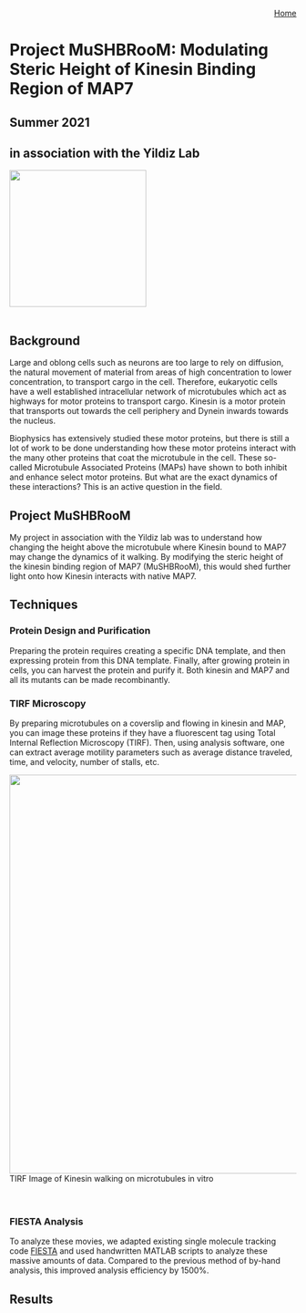 <p align="right">
  <a href="https://jslivka66.github.io/index.html">
    Home
  </a>
</p>

# Project MuSHBRooM: Modulating Steric Height of Kinesin Binding Region of MAP7

## Summer 2021
## in association with the Yildiz Lab

<img src="https://jslivka66.github.io/past_projects/Mario_MuSHBRooM.png" width="240" />
<br>
<br>

## Background
Large and oblong cells such as neurons are too large to rely on diffusion, the natural movement of material from areas of high concentration to lower concentration, to transport cargo in the cell. Therefore, eukaryotic cells have a well established intracellular network of microtubules which act as highways for motor proteins to transport cargo. Kinesin is a motor protein that transports out towards the cell periphery and Dynein inwards towards the nucleus.

Biophysics has extensively studied these motor proteins, but there is still a lot of work to be done understanding how these motor proteins interact with the many other proteins that coat the microtubule in the cell. These so-called Microtubule Associated Proteins (MAPs) have shown to both inhibit and enhance select motor proteins. But what are the exact dynamics of these interactions? This is an active question in the field.

## Project MuSHBRooM
My project in association with the Yildiz lab was to understand how changing the height above the microtubule where Kinesin bound to MAP7 may change the dynamics of it walking. By modifying the steric height of the kinesin binding region of MAP7 (MuSHBRooM), this would shed further light onto how Kinesin interacts with native MAP7.

## Techniques

### Protein Design and Purification

Preparing the protein requires creating a specific DNA template, and then expressing protein from this DNA template. Finally, after growing protein in cells, you can harvest the protein and purify it. Both kinesin and MAP7 and all its mutants can be made recombinantly.

### TIRF Microscopy

By preparing microtubules on a coverslip and flowing in kinesin and MAP, you can image these proteins if they have a fluorescent tag using Total Internal Reflection Microscopy (TIRF). Then, using analysis software, one can extract average motility parameters such as average distance traveled, time, and velocity, number of stalls, etc.

<img src="https://jslivka66.github.io/past_projects/500x_JC_Kif-5b_100nM_FL_MAP7_1_MMStack_Pos0_gif.gif" width="700" />
<figcaption> TIRF Image of Kinesin walking on microtubules in vitro </figcaption>
<br>
<br>

### FIESTA Analysis

To analyze these movies, we adapted existing single molecule tracking code [FIESTA](https://fusionforge.zih.tu-dresden.de/plugins/mediawiki/wiki/fiesta/index.php/FIESTA) and used handwritten MATLAB scripts to analyze these massive amounts of data. Compared to the previous method of by-hand analysis, this improved analysis efficiency by 1500%.


## Results
